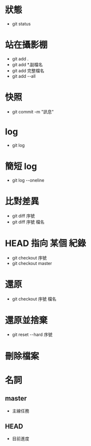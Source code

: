 # 狀態
- git status

# 站在攝影棚
- git add .
- git add *.副檔名
- git add 完整檔名
- git add --all
# 快照
- git commit -m "訊息"

# log
- git log 

# 簡短 log
- git log --oneline

# 比對差異
- git diff 序號
- git diff 序號 檔名

# HEAD 指向 某個 紀錄
- git checkout 序號
- git checkout master

# 還原
- git checkout 序號 檔名
<!-- 最後要 commit 才算完成 -->

# 還原並捨棄
- git reset --hard 序號

# 刪除檔案

# 名詞
## master
- 主線任務
## HEAD
- 目前進度
